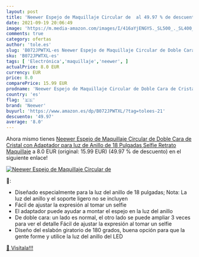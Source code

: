 ```yaml
---
layout: post
title: 'Neewer Espejo de Maquillaje Circular de  al 49.97 % de descuento'
date: 2021-09-19 20:06:49
image: 'https://m.media-amazon.com/images/I/416aYjENGYS._SL500_._SL400_.jpg'
comments: true
category: ofertas
author: 'tole.es'
slug: 'B072JPWTXL-es Neewer Espejo de Maquillaje Circular de Doble Cara de...'
sku: 'B072JPWTXL-es'
tags: [ 'Electrónica','maquillaje','neewer', ]
actualPrice: 8.0 EUR
currency: EUR
price: 8.0
comparePrice: 15.99 EUR
prodname: 'Neewer Espejo de Maquillaje Circular de Doble Cara de Cristal con Adaptador para luz de Anillo de 18 Pulgadas  Selfie  Retrato  Maquillaje'
country: 'es'
flag: '🇪🇸'
brand: 'Neewer'
buyurl: 'https://www.amazon.es/dp/B072JPWTXL/?tag=tolees-21'
descuento: '49.97'
average: '8.0'
---
```


Ahora mismo tienes [Neewer Espejo de Maquillaje Circular de Doble Cara de Cristal con Adaptador para luz de Anillo de 18 Pulgadas  Selfie  Retrato  Maquillaje](https://www.amazon.es/dp/B072JPWTXL/?tag=tolees-21) a 8.0 EUR (original: 15.99 EUR) (49.97 %  de descuento) en el siguiente enlace!

[![Neewer Espejo de Maquillaje Circular de ](https://m.media-amazon.com/images/I/416aYjENGYS._SL500_._SL400_.jpg)](https://www.amazon.es/dp/B072JPWTXL/?tag=tolees-21)

🔎:

- Diseñado especialmente para la luz del anillo de 18 pulgadas; Nota: La luz del anillo y el soporte ligero no se incluyen
- Fácil de ajustar la expresión al tomar un selfie
- El adaptador puede ayudar a montar el espejo en la luz del anillo
- De doble cara: un lado es normal, el otro lado se puede ampliar 3 veces para ver el detalle Fácil de ajustar la expresión al tomar un selfie
- Diseño del eslabón giratorio de 180 grados, buena opción para que la gente forme y utilice la luz del anillo del LED

[🛒 Visítala!!!](https://www.amazon.es/dp/B072JPWTXL/?tag=tolees-21)
